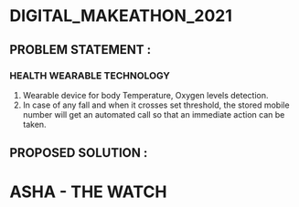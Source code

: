 # DIGITAL_MAKEATHON_2021
## PROBLEM STATEMENT :
  ### HEALTH WEARABLE TECHNOLOGY 

  1. Wearable device for body Temperature, Oxygen levels detection.
  2. In case of any fall and when it crosses set threshold, the stored mobile number will get an automated call so that an immediate action can be taken.

## PROPOSED SOLUTION :
  
  # ASHA - THE WATCH
